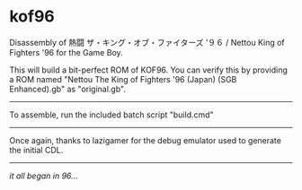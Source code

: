 # kof96

Disassembly of 熱闘 ザ・キング・オブ・ファイターズ ’９６ / Nettou King of Fighters '96 for the Game Boy.

This will build a bit-perfect ROM of KOF96. You can verify this by providing a ROM named "Nettou The King of Fighters '96 (Japan) (SGB Enhanced).gb" as "original.gb".

-------------

To assemble, run the included batch script "build.cmd"

-------------

Once again, thanks to lazigamer for the debug emulator used to generate the initial CDL.

-------------

*it all began in 96...*